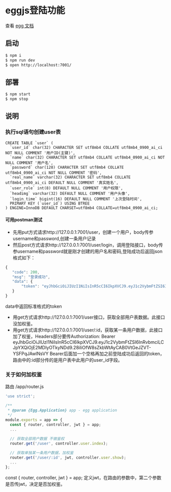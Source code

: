 # eggjs登陆功能
查看 [egg 文档][egg] 

[egg]: https://eggjs.org
## 启动
```bash
$ npm i
$ npm run dev
$ open http://localhost:7001/
```
## 部署
```bash
$ npm start
$ npm stop
```

## 说明
### 执行sql语句创建user表
```
CREATE TABLE `user` (
  `user_id` char(32) CHARACTER SET utf8mb4 COLLATE utf8mb4_0900_ai_ci NOT NULL COMMENT '用户ID(主键)',
  `name` char(32) CHARACTER SET utf8mb4 COLLATE utf8mb4_0900_ai_ci NOT NULL COMMENT '用户名',
  `password` char(128) CHARACTER SET utf8mb4 COLLATE utf8mb4_0900_ai_ci NOT NULL COMMENT '密码',
  `real_name` varchar(32) CHARACTER SET utf8mb4 COLLATE utf8mb4_0900_ai_ci DEFAULT NULL COMMENT '真实姓名',
  `user_role` int(8) DEFAULT NULL COMMENT '用户权限',
  `headimg` varchar(32) DEFAULT NULL COMMENT '用户头像',
  `login_time` bigint(16) DEFAULT NULL COMMENT '上次登陆时间',
  PRIMARY KEY (`user_id`) USING BTREE
) ENGINE=InnoDB DEFAULT CHARSET=utf8mb4 COLLATE=utf8mb4_0900_ai_ci;
```
#### 可用postman测试
- 先用put方式请求http://127.0.0.1:7001/user，创建一个用户，body传参username和password,创建一条用户记录
- 然后post方式请求http://127.0.0.1:7001/user/login，调用登陆接口，body传参username和password就是刚才创建的用户名和密码,登陆成功后返回json格式如下：
 ```javascript
 {
    "code": 200,
    "msg": "登录成功",
    "data": {
        "token": "eyJhbGciOiJIUzI1NiIsInR5cCI6IkpXVCJ9.eyJ1c2VybmFtZSI6InRvbmciLCJpYXQiOjE2MDIyOTkyNDd9.28iIiOfW8sZkbWtAyCAB0VtGeJZVT-YSFPqJAwlNsVY"
    }
}
 ```
 data中返回标准格式的token
 - 用get方式请求http://127.0.0.1:7001/user接口，获取全部用户表数据。此接口没加权鉴。
 - 用get方式请求http://127.0.0.1:7001/user/:id，获取某一条用户数据，此接口加了权鉴，Headers部分要传Authorization: Bearer eyJhbGciOiJIUzI1NiIsInR5cCI6IkpXVCJ9.eyJ1c2VybmFtZSI6InRvbmciLCJpYXQiOjE2MDIyOTkyNDd9.28iIiOfW8sZkbWtAyCAB0VtGeJZVT-YSFPqJAwlNsVY
 Bearer后面加一个空格再加之前登陆成功后返回的token，路由中的:id部分传的是用户表中此用户的user_id字段。

### 关于如何加权鉴
路由 /app/router.js 
```javascript
'use strict';

/**
 * @param {Egg.Application} app - egg application
 */
module.exports = app => {
  const { router, controller, jwt } = app;
  ...
  
  // 获取全部用户数据 不做鉴权
  router.get('/user', controller.user.index);

  // 获取单独某一条用户数据，加权鉴
  router.get('/user/:id', jwt, controller.user.show);
  ...
};
```
const { router, controller, jwt } = app; 定义jwt，在路由的参数中，第二个参数是否传jwt，决定是否加权鉴。